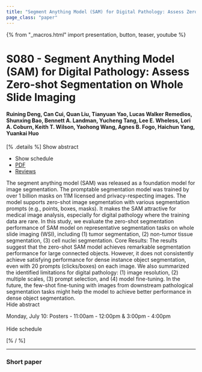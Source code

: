```yaml
---
title: "Segment Anything Model (SAM) for Digital Pathology: Assess Zero-shot Segmentation on Whole Slide Imaging"
page_class: "paper"
---
```


{% from "_macros.html" import presentation, button, teaser, youtube %}

# S080 - Segment Anything Model (SAM) for Digital Pathology: Assess Zero-shot Segmentation on Whole Slide Imaging

#### Ruining Deng, Can Cui, Quan Liu, Tianyuan Yao, Lucas Walker Remedios, Shunxing Bao, Bennett A. Landman, Yucheng Tang, Lee E. Wheless, Lori A. Coburn, Keith T. Wilson, Yaohong Wang, Agnes B. Fogo, Haichun Yang, Yuankai Huo

[% .details %]
<a class="toggle_visibility" data-selector=".abstract" data-level="3">Show abstract</a>
- <a class="toggle_visibility" data-selector=".schedule" data-level="3">Show schedule</a>
- <a href="https://openreview.net/pdf?id=lUZGyTRzxq">PDF</a>
- <a href="https://openreview.net/forum?id=lUZGyTRzxq">Reviews</a>

<p>
    <span class="abstract">
        The segment anything model (SAM) was released as a foundation model for image segmentation. The promptable segmentation model was trained by over 1 billion masks on 11M licensed and privacy-respecting images. The model supports zero-shot image segmentation with various segmentation prompts (e.g., points, boxes, masks). It makes the SAM attractive for medical image analysis, especially for digital pathology where the training data are rare. In this study, we evaluate the zero-shot segmentation performance of SAM model on representative segmentation tasks on whole slide imaging (WSI), including (1) tumor segmentation, (2) non-tumor tissue segmentation, (3) cell nuclei segmentation. Core Results: The results suggest that the zero-shot SAM model achieves remarkable segmentation performance for large connected objects. However, it does not consistently achieve satisfying performance for dense instance object segmentation, even with 20 prompts (clicks/boxes) on each image. We also summarized the identified limitations for digital pathology: (1) image resolution, (2) multiple scales, (3) prompt selection, and (4) model fine-tuning. In the future, the few-shot fine-tuning with images from downstream pathological segmentation tasks might help the model to achieve better performance in dense object segmentation. 
        <br>
        <span class="actions"><a class="toggle_visibility" data-level="2">Hide abstract</a></span>
    </span>
</p>

<p>
    <span class="schedule">
        Monday, July 10: Posters - 11:00am - 12:00pm & 3:00pm - 4:00pm<br>
        <br>
        <span class="actions"><a class="toggle_visibility" data-level="2">Hide schedule</a></span>
    </span>
</p>
[% / %]

---


### Short paper
